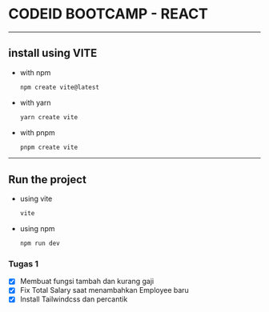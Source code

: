 # CODEID BOOTCAMP - REACT

---

## install using VITE

- with npm
  
  ```bash
  npm create vite@latest
  ```

- with yarn
  
  ```bash
  yarn create vite
  ```

- with pnpm
  
  ```bash
  pnpm create vite
  ```

---

## Run the project

- using vite
  
  ```bash
  vite
  ```

- using npm
  
  ```bash
  npm run dev
  ```



### Tugas 1

- [x] Membuat fungsi tambah dan kurang gaji
- [x] Fix Total Salary saat menambahkan Employee baru
- [x] Install Tailwindcss dan percantik
